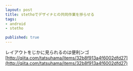 ```yaml
---
layout: post
title: stethoでデザイナとの共同作業を捗らせる
tags:
- android
- stetho

published: true
---
```


レイアウトをじかに見られるのは便利ンゴ
[http://qiita.com/tatsuhama/items/32b8f913a4f6002dfd27](http://qiita.com/tatsuhama/items/32b8f913a4f6002dfd27)